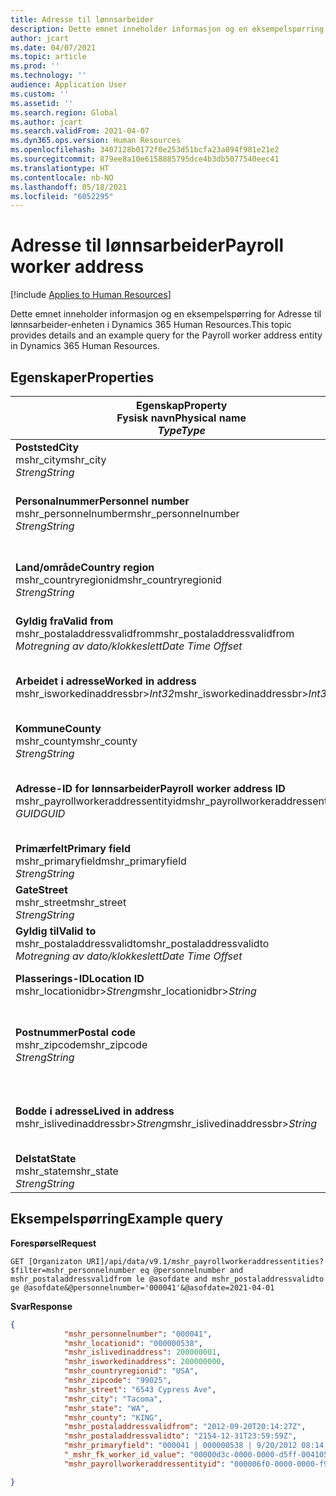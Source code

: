 ```yaml
---
title: Adresse til lønnsarbeider
description: Dette emnet inneholder informasjon og en eksempelspørring for Adresse til lønnsarbeider-enheten i Dynamics 365 Human Resources.
author: jcart
ms.date: 04/07/2021
ms.topic: article
ms.prod: ''
ms.technology: ''
audience: Application User
ms.custom: ''
ms.assetid: ''
ms.search.region: Global
ms.author: jcart
ms.search.validFrom: 2021-04-07
ms.dyn365.ops.version: Human Resources
ms.openlocfilehash: 3407128b0172f0e253d51bcfa23a894f981e21e2
ms.sourcegitcommit: 879ee8a10e6158885795dce4b3db5077540eec41
ms.translationtype: HT
ms.contentlocale: nb-NO
ms.lasthandoff: 05/18/2021
ms.locfileid: "6052295"
---
```

# <a name="payroll-worker-address"></a><span data-ttu-id="942cf-103">Adresse til lønnsarbeider</span><span class="sxs-lookup"><span data-stu-id="942cf-103">Payroll worker address</span></span>

[!include [Applies to Human Resources](../includes/applies-to-hr.md)]

<span data-ttu-id="942cf-104">Dette emnet inneholder informasjon og en eksempelspørring for Adresse til lønnsarbeider-enheten i Dynamics 365 Human Resources.</span><span class="sxs-lookup"><span data-stu-id="942cf-104">This topic provides details and an example query for the Payroll worker address entity in Dynamics 365 Human Resources.</span></span>

## <a name="properties"></a><span data-ttu-id="942cf-105">Egenskaper</span><span class="sxs-lookup"><span data-stu-id="942cf-105">Properties</span></span>

| <span data-ttu-id="942cf-106">Egenskap</span><span class="sxs-lookup"><span data-stu-id="942cf-106">Property</span></span><br><span data-ttu-id="942cf-107">**Fysisk navn**</span><span class="sxs-lookup"><span data-stu-id="942cf-107">**Physical name**</span></span><br><span data-ttu-id="942cf-108">**_Type_**</span><span class="sxs-lookup"><span data-stu-id="942cf-108">**_Type_**</span></span> | <span data-ttu-id="942cf-109">Bruk</span><span class="sxs-lookup"><span data-stu-id="942cf-109">Use</span></span> | <span data-ttu-id="942cf-110">beskrivelse</span><span class="sxs-lookup"><span data-stu-id="942cf-110">Description</span></span> |
| --- | --- | --- |
| <span data-ttu-id="942cf-111">**Poststed**</span><span class="sxs-lookup"><span data-stu-id="942cf-111">**City**</span></span><br><span data-ttu-id="942cf-112">mshr_city</span><span class="sxs-lookup"><span data-stu-id="942cf-112">mshr_city</span></span><br><span data-ttu-id="942cf-113">*Streng*</span><span class="sxs-lookup"><span data-stu-id="942cf-113">*String*</span></span> | <span data-ttu-id="942cf-114">Skrivebeskyttet</span><span class="sxs-lookup"><span data-stu-id="942cf-114">Read-only</span></span><br><span data-ttu-id="942cf-115">Obligatorisk</span><span class="sxs-lookup"><span data-stu-id="942cf-115">Required</span></span> | <span data-ttu-id="942cf-116">Poststedet definert for adressen.</span><span class="sxs-lookup"><span data-stu-id="942cf-116">The city defined for the address.</span></span>   |
| <span data-ttu-id="942cf-117">**Personalnummer**</span><span class="sxs-lookup"><span data-stu-id="942cf-117">**Personnel number**</span></span><br><span data-ttu-id="942cf-118">mshr_personnelnumber</span><span class="sxs-lookup"><span data-stu-id="942cf-118">mshr_personnelnumber</span></span><br><span data-ttu-id="942cf-119">*Streng*</span><span class="sxs-lookup"><span data-stu-id="942cf-119">*String*</span></span> | <span data-ttu-id="942cf-120">Skrivebeskyttet</span><span class="sxs-lookup"><span data-stu-id="942cf-120">Read-only</span></span><br><span data-ttu-id="942cf-121">Obligatorisk</span><span class="sxs-lookup"><span data-stu-id="942cf-121">Required</span></span> | <span data-ttu-id="942cf-122">Det unike personalnummeret til den ansatte.</span><span class="sxs-lookup"><span data-stu-id="942cf-122">The employee's unique personnel number.</span></span>  |
| <span data-ttu-id="942cf-123">**Land/område**</span><span class="sxs-lookup"><span data-stu-id="942cf-123">**Country region**</span></span><br><span data-ttu-id="942cf-124">mshr_countryregionid</span><span class="sxs-lookup"><span data-stu-id="942cf-124">mshr_countryregionid</span></span><br><span data-ttu-id="942cf-125">*Streng*</span><span class="sxs-lookup"><span data-stu-id="942cf-125">*String*</span></span> | <span data-ttu-id="942cf-126">Skrivebeskyttet</span><span class="sxs-lookup"><span data-stu-id="942cf-126">Read-only</span></span><br><span data-ttu-id="942cf-127">Obligatorisk</span><span class="sxs-lookup"><span data-stu-id="942cf-127">Required</span></span> | <span data-ttu-id="942cf-128">Landet eller området definert for adressen.</span><span class="sxs-lookup"><span data-stu-id="942cf-128">The country region defined for the address</span></span>  |
| <span data-ttu-id="942cf-129">**Gyldig fra**</span><span class="sxs-lookup"><span data-stu-id="942cf-129">**Valid from**</span></span><br><span data-ttu-id="942cf-130">mshr_postaladdressvalidfrom</span><span class="sxs-lookup"><span data-stu-id="942cf-130">mshr_postaladdressvalidfrom</span></span><br><span data-ttu-id="942cf-131">*Motregning av dato/klokkeslett*</span><span class="sxs-lookup"><span data-stu-id="942cf-131">*Date Time Offset*</span></span> | <span data-ttu-id="942cf-132">Skrivebeskyttet</span><span class="sxs-lookup"><span data-stu-id="942cf-132">Read-only</span></span> <br><span data-ttu-id="942cf-133">Obligatorisk</span><span class="sxs-lookup"><span data-stu-id="942cf-133">Required</span></span> | <span data-ttu-id="942cf-134">Datoen som adressen gjelder fra.</span><span class="sxs-lookup"><span data-stu-id="942cf-134">The date the address is valid from.</span></span> |
| <span data-ttu-id="942cf-135">**Arbeidet i adresse**</span><span class="sxs-lookup"><span data-stu-id="942cf-135">**Worked in address**</span></span><br><span data-ttu-id="942cf-136">mshr_isworkedinaddressbr>*Int32*</span><span class="sxs-lookup"><span data-stu-id="942cf-136">mshr_isworkedinaddressbr>*Int32*</span></span> | <span data-ttu-id="942cf-137">Skrivebeskyttet</span><span class="sxs-lookup"><span data-stu-id="942cf-137">Read-only</span></span><br><span data-ttu-id="942cf-138">Obligatorisk</span><span class="sxs-lookup"><span data-stu-id="942cf-138">Required</span></span> | <span data-ttu-id="942cf-139">Angir om adressen er der den ansatte arbeider.</span><span class="sxs-lookup"><span data-stu-id="942cf-139">Denotes if the address is where the employee works.</span></span> |
| <span data-ttu-id="942cf-140">**Kommune**</span><span class="sxs-lookup"><span data-stu-id="942cf-140">**County**</span></span><br><span data-ttu-id="942cf-141">mshr_county</span><span class="sxs-lookup"><span data-stu-id="942cf-141">mshr_county</span></span><br><span data-ttu-id="942cf-142">*Streng*</span><span class="sxs-lookup"><span data-stu-id="942cf-142">*String*</span></span> | <span data-ttu-id="942cf-143">Skrivebeskyttet</span><span class="sxs-lookup"><span data-stu-id="942cf-143">Read-only</span></span><br><span data-ttu-id="942cf-144">Obligatorisk</span><span class="sxs-lookup"><span data-stu-id="942cf-144">Required</span></span> | <span data-ttu-id="942cf-145">Landet definert for adressen.</span><span class="sxs-lookup"><span data-stu-id="942cf-145">The county defined for the address.</span></span>  |
| <span data-ttu-id="942cf-146">**Adresse-ID for lønnsarbeider**</span><span class="sxs-lookup"><span data-stu-id="942cf-146">**Payroll worker address ID**</span></span><br><span data-ttu-id="942cf-147">mshr_payrollworkeraddressentityid</span><span class="sxs-lookup"><span data-stu-id="942cf-147">mshr_payrollworkeraddressentityid</span></span><br><span data-ttu-id="942cf-148">*GUID*</span><span class="sxs-lookup"><span data-stu-id="942cf-148">*GUID*</span></span> | <span data-ttu-id="942cf-149">Obligatorisk</span><span class="sxs-lookup"><span data-stu-id="942cf-149">Required</span></span><br><span data-ttu-id="942cf-150">Systemgenerert</span><span class="sxs-lookup"><span data-stu-id="942cf-150">System generated</span></span> | <span data-ttu-id="942cf-151">En systemgenerert GUID-verdi som entydig identifiserer adressen.</span><span class="sxs-lookup"><span data-stu-id="942cf-151">A system-generated GUID value to uniquely identify the address.</span></span>  |
| <span data-ttu-id="942cf-152">**Primærfelt**</span><span class="sxs-lookup"><span data-stu-id="942cf-152">**Primary field**</span></span><br><span data-ttu-id="942cf-153">mshr_primaryfield</span><span class="sxs-lookup"><span data-stu-id="942cf-153">mshr_primaryfield</span></span><br><span data-ttu-id="942cf-154">*Streng*</span><span class="sxs-lookup"><span data-stu-id="942cf-154">*String*</span></span> | <span data-ttu-id="942cf-155">Skrivebeskyttet</span><span class="sxs-lookup"><span data-stu-id="942cf-155">Read-only</span></span><br><span data-ttu-id="942cf-156">Obligatorisk</span><span class="sxs-lookup"><span data-stu-id="942cf-156">Required</span></span> |  |
| <span data-ttu-id="942cf-157">**Gate**</span><span class="sxs-lookup"><span data-stu-id="942cf-157">**Street**</span></span><br><span data-ttu-id="942cf-158">mshr_street</span><span class="sxs-lookup"><span data-stu-id="942cf-158">mshr_street</span></span><br><span data-ttu-id="942cf-159">*Streng*</span><span class="sxs-lookup"><span data-stu-id="942cf-159">*String*</span></span> | <span data-ttu-id="942cf-160">Skrivebeskyttet</span><span class="sxs-lookup"><span data-stu-id="942cf-160">Read-only</span></span><br><span data-ttu-id="942cf-161">Obligatorisk</span><span class="sxs-lookup"><span data-stu-id="942cf-161">Required</span></span> | <span data-ttu-id="942cf-162">Gaten definert for adressen.</span><span class="sxs-lookup"><span data-stu-id="942cf-162">The street defined for the address.</span></span> |
| <span data-ttu-id="942cf-163">**Gyldig til**</span><span class="sxs-lookup"><span data-stu-id="942cf-163">**Valid to**</span></span><br><span data-ttu-id="942cf-164">mshr_postaladdressvalidto</span><span class="sxs-lookup"><span data-stu-id="942cf-164">mshr_postaladdressvalidto</span></span><br><span data-ttu-id="942cf-165">*Motregning av dato/klokkeslett*</span><span class="sxs-lookup"><span data-stu-id="942cf-165">*Date Time Offset*</span></span> | <span data-ttu-id="942cf-166">Skrivebeskyttet</span><span class="sxs-lookup"><span data-stu-id="942cf-166">Read-only</span></span> <br><span data-ttu-id="942cf-167">Obligatorisk</span><span class="sxs-lookup"><span data-stu-id="942cf-167">Required</span></span> | <span data-ttu-id="942cf-168">Datoen som adressen gjelder til.</span><span class="sxs-lookup"><span data-stu-id="942cf-168">The date the address is valid to.</span></span>  |
| <span data-ttu-id="942cf-169">**Plasserings-ID**</span><span class="sxs-lookup"><span data-stu-id="942cf-169">**Location ID**</span></span><br><span data-ttu-id="942cf-170">mshr_locationidbr>*Streng*</span><span class="sxs-lookup"><span data-stu-id="942cf-170">mshr_locationidbr>*String*</span></span> | <span data-ttu-id="942cf-171">Skrivebeskyttet</span><span class="sxs-lookup"><span data-stu-id="942cf-171">Read-only</span></span> <br><span data-ttu-id="942cf-172">Obligatorisk</span><span class="sxs-lookup"><span data-stu-id="942cf-172">Required</span></span> | <span data-ttu-id="942cf-173">ID-en for adressen.</span><span class="sxs-lookup"><span data-stu-id="942cf-173">The ID for the address.</span></span>  |
| <span data-ttu-id="942cf-174">**Postnummer**</span><span class="sxs-lookup"><span data-stu-id="942cf-174">**Postal code**</span></span><br><span data-ttu-id="942cf-175">mshr_zipcode</span><span class="sxs-lookup"><span data-stu-id="942cf-175">mshr_zipcode</span></span><br><span data-ttu-id="942cf-176">*Streng*</span><span class="sxs-lookup"><span data-stu-id="942cf-176">*String*</span></span> | <span data-ttu-id="942cf-177">Skrivebeskyttet</span><span class="sxs-lookup"><span data-stu-id="942cf-177">Read-only</span></span> <br><span data-ttu-id="942cf-178">Obligatorisk</span><span class="sxs-lookup"><span data-stu-id="942cf-178">Required</span></span> |<span data-ttu-id="942cf-179">Identifikasjonsnummeret som er definert for den ansatte.</span><span class="sxs-lookup"><span data-stu-id="942cf-179">The identification number defined for the employee.</span></span>  |
| <span data-ttu-id="942cf-180">**Bodde i adresse**</span><span class="sxs-lookup"><span data-stu-id="942cf-180">**Lived in address**</span></span><br><span data-ttu-id="942cf-181">mshr_islivedinaddressbr>*Streng*</span><span class="sxs-lookup"><span data-stu-id="942cf-181">mshr_islivedinaddressbr>*String*</span></span> | <span data-ttu-id="942cf-182">Skrivebeskyttet</span><span class="sxs-lookup"><span data-stu-id="942cf-182">Read-only</span></span><br><span data-ttu-id="942cf-183">Obligatorisk</span><span class="sxs-lookup"><span data-stu-id="942cf-183">Required</span></span> | <span data-ttu-id="942cf-184">Angir om adressen er der den ansatte bor.</span><span class="sxs-lookup"><span data-stu-id="942cf-184">Denotes if the address is where the employee lives.</span></span> |
| <span data-ttu-id="942cf-185">**Delstat**</span><span class="sxs-lookup"><span data-stu-id="942cf-185">**State**</span></span><br><span data-ttu-id="942cf-186">mshr_state</span><span class="sxs-lookup"><span data-stu-id="942cf-186">mshr_state</span></span><br><span data-ttu-id="942cf-187">*Streng*</span><span class="sxs-lookup"><span data-stu-id="942cf-187">*String*</span></span> | <span data-ttu-id="942cf-188">Skrivebeskyttet</span><span class="sxs-lookup"><span data-stu-id="942cf-188">Read-only</span></span><br><span data-ttu-id="942cf-189">Obligatorisk</span><span class="sxs-lookup"><span data-stu-id="942cf-189">Required</span></span> | <span data-ttu-id="942cf-190">Delstaten definert for adressen.</span><span class="sxs-lookup"><span data-stu-id="942cf-190">The state defined for the address.</span></span>  |

## <a name="example-query"></a><span data-ttu-id="942cf-191">Eksempelspørring</span><span class="sxs-lookup"><span data-stu-id="942cf-191">Example query</span></span>

<span data-ttu-id="942cf-192">**Forespørsel**</span><span class="sxs-lookup"><span data-stu-id="942cf-192">**Request**</span></span>

```http
GET [Organizaton URI]/api/data/v9.1/mshr_payrollworkeraddressentities?$filter=mshr_personnelnumber eq @personnelnumber and mshr_postaladdressvalidfrom le @asofdate and mshr_postaladdressvalidto ge @asofdate&@personnelnumber='000041'&@asofdate=2021-04-01
```

<span data-ttu-id="942cf-193">**Svar**</span><span class="sxs-lookup"><span data-stu-id="942cf-193">**Response**</span></span>

```json
{
            "mshr_personnelnumber": "000041",
            "mshr_locationid": "000000538",
            "mshr_islivedinaddress": 200000001,
            "mshr_isworkedinaddress": 200000000,
            "mshr_countryregionid": "USA",
            "mshr_zipcode": "99025",
            "mshr_street": "6543 Cypress Ave",
            "mshr_city": "Tacoma",
            "mshr_state": "WA",
            "mshr_county": "KING",
            "mshr_postaladdressvalidfrom": "2012-09-20T20:14:27Z",
            "mshr_postaladdressvalidto": "2154-12-31T23:59:59Z",
            "mshr_primaryfield": "000041 | 000000538 | 9/20/2012 08:14:27 pm",
            "_mshr_fk_worker_id_value": "00000d3c-0000-0000-d5ff-004105000000",
            "mshr_payrollworkeraddressentityid": "000006f0-0000-0000-f90f-014105000000"

}
```
